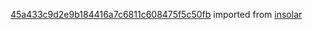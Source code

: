 [45a433c9d2e9b184416a7c6811c608475f5c50fb](https://github.com/insolar/insolar/commit/45a433c9d2e9b184416a7c6811c608475f5c50fb) imported from [insolar](https://github.com/insolar/insolar)
